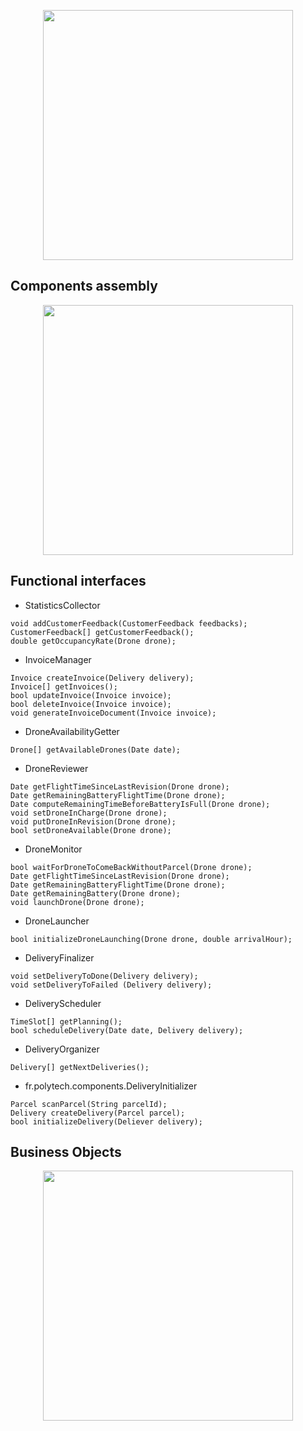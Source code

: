 <p align="center"><img src="https://user-images.githubusercontent.com/43060105/75693679-9823d380-5ca7-11ea-8540-31c01c647cba.png" width="400"></p>

## Components assembly

<p align="center"><img src="https://user-images.githubusercontent.com/43060105/75693712-a7a31c80-5ca7-11ea-8d66-bfb3befdea9e.png" width="400"></p>

## Functional interfaces

- StatisticsCollector 
```
void addCustomerFeedback(CustomerFeedback feedbacks); 
CustomerFeedback[] getCustomerFeedback(); 
double getOccupancyRate(Drone drone); 
```
- InvoiceManager 
```
Invoice createInvoice(Delivery delivery); 
Invoice[] getInvoices(); 
bool updateInvoice(Invoice invoice); 
bool deleteInvoice(Invoice invoice); 
void generateInvoiceDocument(Invoice invoice); 
```
- DroneAvailabilityGetter 
```
Drone[] getAvailableDrones(Date date); 
```
- DroneReviewer 
```
Date getFlightTimeSinceLastRevision(Drone drone); 
Date getRemainingBatteryFlightTime(Drone drone); 
Date computeRemainingTimeBeforeBatteryIsFull(Drone drone); 
void setDroneInCharge(Drone drone); 
void putDroneInRevision(Drone drone); 
bool setDroneAvailable(Drone drone); 
```
- DroneMonitor 
```
bool waitForDroneToComeBackWithoutParcel(Drone drone); 
Date getFlightTimeSinceLastRevision(Drone drone); 
Date getRemainingBatteryFlightTime(Drone drone); 
Date getRemainingBattery(Drone drone); 
void launchDrone(Drone drone); 
```
- DroneLauncher 
```
bool initializeDroneLaunching(Drone drone, double arrivalHour); 
```
- DeliveryFinalizer 
```
void setDeliveryToDone(Delivery delivery); 
void setDeliveryToFailed (Delivery delivery); 
```
- DeliveryScheduler 
```
TimeSlot[] getPlanning(); 
bool scheduleDelivery(Date date, Delivery delivery); 
```
- DeliveryOrganizer 
```
Delivery[] getNextDeliveries(); 
```
- fr.polytech.components.DeliveryInitializer 
```
Parcel scanParcel(String parcelId); 
Delivery createDelivery(Parcel parcel); 
bool initializeDelivery(Deliever delivery); 
```

## Business Objects 

<p align="center"><img src="https://user-images.githubusercontent.com/43060105/75693708-a5d95900-5ca7-11ea-9708-443498efae9e.png" width="400"></p>
